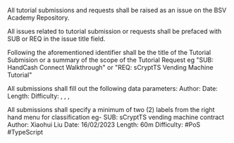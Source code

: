 All tutorial submissions and requests shall be raised as an issue on the BSV Academy Repository.

All issues related to tutorial submission or requests shall be prefaced with SUB or REQ in the issue title field.
 
Following the aforementioned identifier shall be the title of the Tutorial Submision or a summary of the scope of the Tutorial Request 
  eg "SUB: HandCash Connect Walkthrough" or "REQ: sCryptTS Vending Machine Tutorial"

All submissions shall fill out the following data parameters: 
  Author:
  Date:
  Length:
  Difficulty: <beginner>, <intermediate>, <advanced>, <expert>

All submissions shall specify a minimum of two (2) labels from the right hand menu for classification eg- 
  SUB: sCryptTS vending machine contract
  Author: Xiaohui Liu
  Date: 16/02/2023
  Length: 60m
  Difficulty: <beginner>
  #PoS #TypeScript




      
  
